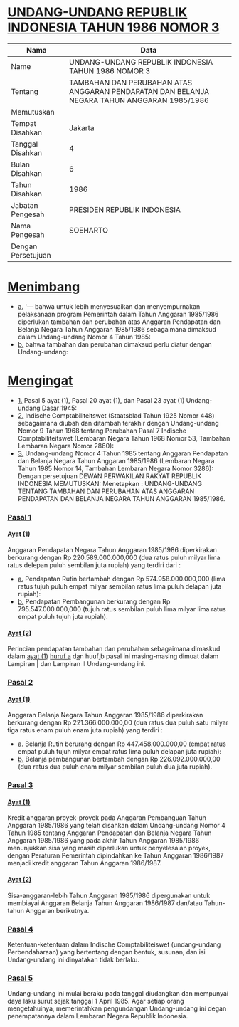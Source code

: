 # [UNDANG-UNDANG REPUBLIK INDONESIA TAHUN 1986 NOMOR 3](http://example.org/legal/peraturan/uu/1986/3)

| Nama | Data |
| ------ | ----- |
|Name|UNDANG-UNDANG REPUBLIK INDONESIA TAHUN 1986 NOMOR 3|
|Tentang| TAMBAHAN DAN PERUBAHAN ATAS ANGGARAN PENDAPATAN DAN BELANJA NEGARA TAHUN ANGGARAN 1985/1986|
|Memutuskan||
|Tempat Disahkan|Jakarta|
|Tanggal Disahkan|4|
|Bulan Disahkan|6|
|Tahun Disahkan|1986|
|Jabatan Pengesah|PRESIDEN REPUBLIK INDONESIA|
|Nama Pengesah|SOEHARTO|
|Dengan Persetujuan||
# [Menimbang](http://example.org/legal/peraturan/uu/1986/3/menimbang)

* [a.](http://example.org/legal/peraturan/uu/1986/3/menimbang/huruf/a) '— bahwa untuk lebih menyesuaikan dan menyempurnakan pelaksanaan program Pemerintah dalam Tahun Anggaran 1985/1986 diperlukan tambahan dan perubahan atas Anggaran Pendapatan dan Belanja Negara Tahun Anggaran 1985/1986 sebagaimana dimaksud dalam Undang-undang Nomor 4 Tahun 1985:
* [b.](http://example.org/legal/peraturan/uu/1986/3/menimbang/huruf/b) bahwa tambahan dan perubahan dimaksud perlu diatur dengan Undang-undang:
# [Mengingat](http://example.org/legal/peraturan/uu/1986/3/mengingat)

* [1.](http://example.org/legal/peraturan/uu/1986/3/mengingat/huruf/0001) Pasal 5 ayat (1), Pasal 20 ayat (1), dan Pasal 23 ayat (1) Undang- undang Dasar 1945:
* [2.](http://example.org/legal/peraturan/uu/1986/3/mengingat/huruf/0002) Indische Comptabiliteitswet (Staatsblad Tahun 1925 Nomor 448) sebagaimana diubah dan ditambah terakhir dengan Undang-undang Nomor 9 Tahun 1968 tentang Perubahan Pasal 7 Indische Comptabiliteitswet (Lembaran Negara Tahun 1968 Nomor 53, Tambahan Lembaran Negara Nomor 2860):
* [3.](http://example.org/legal/peraturan/uu/1986/3/mengingat/huruf/0003) Undang-undang Nomor 4 Tahun 1985 tentang Anggaran Pendapatan dan Belanja Negara Tahun Anggaran 1985/1986 (Lembaran Negara Tahun 1985 Nomor 14, Tambahan Lembaran Negara Nomor 3286): Dengan persetujuan DEWAN PERWAKILAN RAKYAT REPUBLIK INDONESIA MEMUTUSKAN: Menetapkan : UNDANG-UNDANG TENTANG TAMBAHAN DAN PERUBAHAN ATAS ANGGARAN PENDAPATAN DAN BELANJA NEGARA TAHUN ANGGARAN 1985/1986.

### [Pasal 1](http://example.org/legal/peraturan/uu/1986/3/pasal/0001)

#### [Ayat (1)](http://example.org/legal/peraturan/uu/1986/3/pasal/0001/versi/19860604/ayat/0001)
Anggaran Pendapatan Negara Tahun Anggaran 1985/1986 diperkirakan berkurang dengan Rp 220.589.000.000,000 (dua ratus puluh milyar lima ratus delepan puluh sembilan juta rupiah) yang terdiri dari :
* [a.](http://example.org/legal/peraturan/uu/1986/3/pasal/0001/versi/19860604/ayat/0001/huruf/a) Pendapatan Rutin bertambah dengan Rp 574.958.000.000,000 (lima ratus tujuh puluh empat milyar sembilan ratus lima puluh delapan juta rupiah):
* [b.](http://example.org/legal/peraturan/uu/1986/3/pasal/0001/versi/19860604/ayat/0001/huruf/b) Pendapatan Pembangunan berkurang dengan Rp 795.547.000.000,000 (tujuh ratus sembilan puluh lima milyar lima ratus empat puluh tujuh juta rupiah).

#### [Ayat (2)](http://example.org/legal/peraturan/uu/1986/3/pasal/0001/versi/19860604/ayat/0002)
Perincian pendapatan tambahan dan perubahan sebagaimana dimaskud dalam [ayat (1)](http://example.org/legal/peraturan/uu/1986/3/pasal/0001/versi/19860604/ayat/0001) [huruf a](http://example.org/legal/peraturan/uu/1986/3/pasal/0001/versi/19860604/huruf/a) d[a](http://example.org/legal/peraturan/uu/1986/3/pasal/0001/versi/19860604/ayat/0001/huruf/huuf)n huuf[ ](http://example.org/legal/peraturan/uu/1986/3/pasal/0001/versi/19860604/ayat/0001/huruf/b)b pasal ini masing-masing dimuat dalam Lampiran | dan Lampiran Il Undang-undang ini.


### [Pasal 2](http://example.org/legal/peraturan/uu/1986/3/pasal/0002)

#### [Ayat (1)](http://example.org/legal/peraturan/uu/1986/3/pasal/0002/versi/19860604/ayat/0001)
Anggaran Belanja Negara Tahun Anggaran 1985/1986 diperkirakan berkurang dengan Rp 221.366.000.000,00 (dua ratus dua puluh satu milyar tiga ratus enam puluh enam juta rupiah) yang terdiri :
* [a.](http://example.org/legal/peraturan/uu/1986/3/pasal/0002/versi/19860604/ayat/0001/huruf/a) Belanja Rutin berurang dengan Rp 447.458.000.000,00 (empat ratus empat puluh tujuh milyar empat ratus lima puluh delapan juta rupiah):
* [b.](http://example.org/legal/peraturan/uu/1986/3/pasal/0002/versi/19860604/ayat/0001/huruf/b) Belanja pembangunan bertambah dengan Rp 226.092.000.000,00 (dua ratus dua puluh enam milyar sembilan puluh dua juta rupiah).


### [Pasal 3](http://example.org/legal/peraturan/uu/1986/3/pasal/0003)

#### [Ayat (1)](http://example.org/legal/peraturan/uu/1986/3/pasal/0003/versi/19860604/ayat/0001)
Kredit anggaran proyek-proyek pada Anggaran Pembanguan Tahun Anggaran 1985/1986 yang telah disahkan dalam Undang-undang Nomor 4 Tahun 1985 tentang Anggaran Pendapatan dan Belanja Negara Tahun Anggaran 1985/1986 yang pada akhir Tahun Anggaran 1985/1986 menunjukkan sisa yang masih diperlukan untuk penyelesaian proyek, dengan Peraturan Pemerintah dipindahkan ke Tahun Anggaran 1986/1987 menjadi kredit anggaran Tahun Anggaran 1986/1987.

#### [Ayat (2)](http://example.org/legal/peraturan/uu/1986/3/pasal/0003/versi/19860604/ayat/0002)
Sisa-anggaran-lebih Tahun Anggaran 1985/1986 dipergunakan untuk membiayai Anggaran Belanja Tahun Anggaran 1986/1987 dan/atau Tahun-tahun Anggaran berikutnya.


### [Pasal 4](http://example.org/legal/peraturan/uu/1986/3/pasal/0004)
Ketentuan-ketentuan dalam Indische Comptabiliteiswet (undang-undang Perbendaharaan) yang bertentang dengan bentuk, susunan, dan isi Undang-undang ini dinyatakan tidak berlaku.


### [Pasal 5](http://example.org/legal/peraturan/uu/1986/3/pasal/0005)
Undang-undang ini mulai beraku pada tanggal diudangkan dan mempunyai daya laku surut sejak tanggal 1 April 1985. Agar setiap orang mengetahuinya, memerintahkan pengundangan Undang-undang ini degan penempatannya dalam Lembaran Negara Republik Indonesia.
